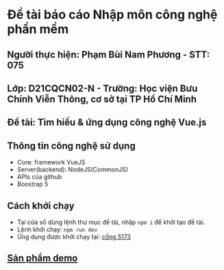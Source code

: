 # Đề tài báo cáo Nhập môn công nghệ phần mềm
## Người thực hiện: Phạm Bùi Nam Phương - STT: 075
## Lớp: D21CQCN02-N - Trường: Học viện Bưu Chính Viễn Thông, cơ sở tại TP Hồ Chí Minh
## Đề tài: Tìm hiểu & ứng dụng công nghệ Vue.js
## Thông tin công nghệ sử dụng
- Core: framework VueJS
- Server(backend): NodeJS(CommonJS)
- APIs của github
- Boostrap 5
## Cách khởi chạy
- Tại cửa sổ dùng lệnh thư mục đề tài, nhập  ```npm i``` để khởi tạo đề tài.
- Lệnh khởi chạy: ```npm run dev```
- Ứng dụng được khởi chạy tại: [cổng 5173](http://127.0.0.1:5173/)
## [Sản phẩm demo](https://075phambuinamphuong.onrender.com)

